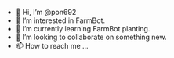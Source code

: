 - 👋 Hi, I’m @pon692
- 👀 I’m interested in FarmBot.
- 🌱 I’m currently learning FarmBot planting.
- 💞️ I’m looking to collaborate on something new.
- 📫 How to reach me ...

<!---
pon692/pon692 is a ✨ special ✨ repository because its `README.md` (this file) appears on your GitHub profile.
You can click the Preview link to take a look at your changes.
--->
